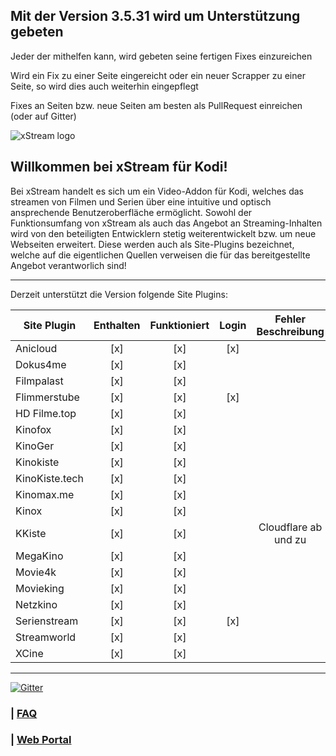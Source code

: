 ## Mit der Version 3.5.31 wird um Unterstützung gebeten

Jeder der mithelfen kann, wird gebeten seine fertigen Fixes einzureichen

Wird ein Fix zu einer Seite eingereicht oder ein neuer Scrapper zu einer Seite, so wird dies auch weiterhin eingepflegt

Fixes an Seiten bzw. neue Seiten am besten als PullRequest einreichen (oder auf Gitter)

![xStream logo](https://raw.githubusercontent.com/streamxstream/plugin.video.xstream//nightly/icon.png)


## Willkommen bei xStream für Kodi!

Bei xStream handelt es sich um ein Video-Addon für Kodi, welches das streamen von Filmen und Serien über eine intuitive und optisch ansprechende Benutzeroberfläche ermöglicht. Sowohl der Funktionsumfang von xStream als auch das Angebot an Streaming-Inhalten wird von den beteiligten Entwicklern stetig weiterentwickelt bzw. um neue Webseiten erweitert. Diese werden auch als Site-Plugins bezeichnet, welche auf die eigentlichen Quellen verweisen die für das bereitgestellte Angebot verantworlich sind! 

***


Derzeit unterstützt die Version folgende Site Plugins:

|  Site Plugin                       | Enthalten | Funktioniert | Login | Fehler Beschreibung   |
|------------------------------------|:---------:|:------------:|:-----:|:---------------------:|
| Anicloud                     		 | [x]       | [x]          | [x]   |        				|
| Dokus4me                     		 | [x]       | [x]          |       |        			    |
| Filmpalast                     	 | [x]       | [x]          |       |        			    |
| Flimmerstube                     	 | [x]       | [x]          | [x]   |        			    |
| HD Filme.top                     	 | [x]       | [x]          |       |        			    |
| Kinofox                     	     | [x]       | [x]          |       |        				|
| KinoGer                     	     | [x]       | [x]          |       |						|
| Kinokiste                          | [x]       | [x]          |       |						|
| KinoKiste.tech                  	 | [x]       | [x]          |       |       			    |
| Kinomax.me                         | [x]       | [x]          |       |                       |
| Kinox                     	     | [x]       | [x]          |       |         			    |
| KKiste                     	     | [x]       | [x]          |       | Cloudflare ab und zu  |
| MegaKino                        	 | [x]       | [x]          |       |        				|
| Movie4k                         	 | [x]       | [x]          |       |               	    |
| Movieking                     	 | [x]       | [x]          |       |        				|
| Netzkino                       	 | [x]       | [x]          |       |        				|
| Serienstream                     	 | [x]       | [x]          | [x]   |        				|
| Streamworld                     	 | [x]       | [x]          |       |        				|
| XCine                     	 	 | [x]       | [x]          |       |        				|

***

[![Gitter](https://badges.gitter.im/streamxstream/community.svg)](https://gitter.im/streamxstream/community?utm_source=badge&utm_medium=badge&utm_campaign=pr-badge)

### | [FAQ](https://github.com/streamxstream/xStream-FAQ/blob/master/xStream_Anleitung_FAQ.md)

### | [Web Portal](https://streamxstream.github.io/xStreamRepoWeb/)
